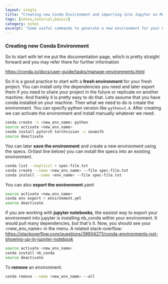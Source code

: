 ```yaml
---
layout: single
title: "Creating new Conda Environment and importing into Jupyter on MacOSX"
tags: [notes,tutorial,basics]
category: notes
excerpt: "Some useful commands to generate a new environment for your new project and start using it within Jupyter-notebooks."
---
```


### Creating new Conda Environment
So to start with let me put the documentation page, which is pretty straight forward and you may refer there for further information

https://conda.io/docs/user-guide/tasks/manage-environments.html

So it is a good practice to start with a **fresh environment** for your fresh project. You can install only the dependencies you need and later export them if you need to share your project in the future or replicate on another machine. And frankly it is pretty easy to do that. Lets assume that you have conda installed on your machine. Then what we need to do is create the environment. You can specify python version like `python=3.4`. After creating we can activate the environment and install manually whatever we need.

```bash
conda create -n <new_env_name> python
source activate <new_env_name>
conda install pytorch torchvision -c soumith
source deactivate

```

You can later **save the environment** and create a new environment using the specs. Or(last line below) you can install the specs into an existing environment.

```bash
conda list --explicit > spec-file.txt
conda create --name <new_env_name> --file spec-file.txt
conda install --name <env_name> --file spec-file.txt
```

You can also **export the environment**.yaml

```bash
source activate <new_env_name>
conda env export > environment.yml
source deactivate

```

If you are working with **jupyter notebooks**, the easiest way to export your environment into jupyter is installing nb_conda within your environment. It would pull many dependencies, but that's it. Now, you should see your <new_env_name> in the menu. A related stack-overflow: https://stackoverflow.com/questions/39604271/conda-environments-not-showing-up-in-jupyter-notebook

```bash
source activate <new_env_name>
conda install nb_conda
source deactivate
```

To **remove** an environment.

```bash
conda remove --name <new_env_name> --all
```
